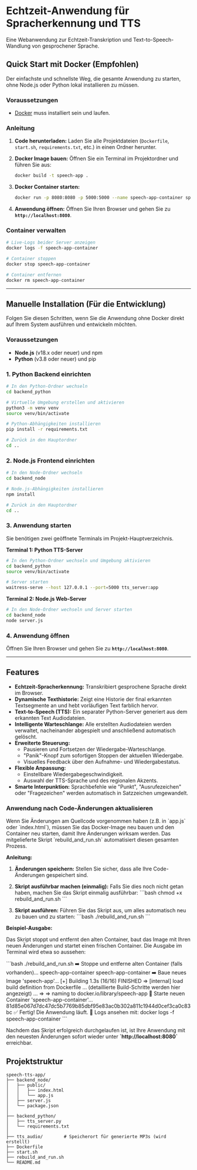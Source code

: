 # Echtzeit-Anwendung für Spracherkennung und TTS

Eine Webanwendung zur Echtzeit-Transkription und Text-to-Speech-Wandlung von gesprochener Sprache.

## Quick Start mit Docker (Empfohlen)

Der einfachste und schnellste Weg, die gesamte Anwendung zu starten, ohne Node.js oder Python lokal installieren zu müssen.

### Voraussetzungen
- [Docker](https://www.docker.com/products/docker-desktop/) muss installiert sein und laufen.

### Anleitung
1.  **Code herunterladen:**
    Laden Sie alle Projektdateien (`Dockerfile`, `start.sh`, `requirements.txt`, etc.) in einen Ordner herunter.

2.  **Docker Image bauen:**
    Öffnen Sie ein Terminal im Projektordner und führen Sie aus:
    ```bash
    docker build -t speech-app .
    ```

3.  **Docker Container starten:**
    ```bash
    docker run -p 8080:8080 -p 5000:5000 --name speech-app-container speech-app
    ```

4.  **Anwendung öffnen:**
    Öffnen Sie Ihren Browser und gehen Sie zu **`http://localhost:8080`**.

### Container verwalten
```bash
# Live-Logs beider Server anzeigen
docker logs -f speech-app-container

# Container stoppen
docker stop speech-app-container

# Container entfernen
docker rm speech-app-container
```

---

## Manuelle Installation (Für die Entwicklung)

Folgen Sie diesen Schritten, wenn Sie die Anwendung ohne Docker direkt auf Ihrem System ausführen und entwickeln möchten.

### Voraussetzungen
- **Node.js** (v18.x oder neuer) und npm
- **Python** (v3.8 oder neuer) und pip

### 1. Python Backend einrichten
```bash
# In den Python-Ordner wechseln
cd backend_python

# Virtuelle Umgebung erstellen und aktivieren
python3 -m venv venv
source venv/bin/activate

# Python-Abhängigkeiten installieren
pip install -r requirements.txt

# Zurück in den Hauptordner
cd ..
```

### 2. Node.js Frontend einrichten
```bash
# In den Node-Ordner wechseln
cd backend_node

# Node.js-Abhängigkeiten installieren
npm install

# Zurück in den Hauptordner
cd ..
```

### 3. Anwendung starten
Sie benötigen zwei geöffnete Terminals im Projekt-Hauptverzeichnis.

**Terminal 1: Python TTS-Server**
```bash
# In den Python-Ordner wechseln und Umgebung aktivieren
cd backend_python
source venv/bin/activate

# Server starten
waitress-serve --host 127.0.0.1 --port=5000 tts_server:app
```

**Terminal 2: Node.js Web-Server**
```bash
# In den Node-Ordner wechseln und Server starten
cd backend_node
node server.js
```

### 4. Anwendung öffnen
Öffnen Sie Ihren Browser und gehen Sie zu **`http://localhost:8080`**.

---

## Features

- **Echtzeit-Spracherkennung:** Transkribiert gesprochene Sprache direkt im Browser.
- **Dynamische Texthistorie:** Zeigt eine Historie der final erkannten Textsegmente an und hebt vorläufigen Text farblich hervor.
- **Text-to-Speech (TTS):** Ein separater Python-Server generiert aus dem erkannten Text Audiodateien.
- **Intelligente Warteschlange:** Alle erstellten Audiodateien werden verwaltet, nacheinander abgespielt und anschließend automatisch gelöscht.
- **Erweiterte Steuerung:**
    - Pausieren und Fortsetzen der Wiedergabe-Warteschlange.
    - "Panik"-Knopf zum sofortigen Stoppen der aktuellen Wiedergabe.
    - Visuelles Feedback über den Aufnahme- und Wiedergabestatus.
- **Flexible Anpassung:**
    - Einstellbare Wiedergabegeschwindigkeit.
    - Auswahl der TTS-Sprache und des regionalen Akzents.
- **Smarte Interpunktion:** Sprachbefehle wie "Punkt", "Ausrufezeichen" oder "Fragezeichen" werden automatisch in Satzzeichen umgewandelt.

### Anwendung nach Code-Änderungen aktualisieren

Wenn Sie Änderungen am Quellcode vorgenommen haben (z.B. in \`app.js\` oder \`index.html\`), müssen Sie das Docker-Image neu bauen und den Container neu starten, damit Ihre Änderungen wirksam werden. Das mitgelieferte Skript \`rebuild_and_run.sh\` automatisiert diesen gesamten Prozess.

**Anleitung:**

1.  **Änderungen speichern:** Stellen Sie sicher, dass alle Ihre Code-Änderungen gespeichert sind.

2.  **Skript ausführbar machen (einmalig):**
    Falls Sie dies noch nicht getan haben, machen Sie das Skript einmalig ausführbar:
    \`\`\`bash
    chmod +x rebuild_and_run.sh
    \`\`\`

3.  **Skript ausführen:**
    Führen Sie das Skript aus, um alles automatisch neu zu bauen und zu starten:
    \`\`\`bash
    ./rebuild_and_run.sh
    \`\`\`

**Beispiel-Ausgabe:**

Das Skript stoppt und entfernt den alten Container, baut das Image mit Ihren neuen Änderungen und startet einen frischen Container. Die Ausgabe im Terminal wird etwa so aussehen:

\`\`\`bash
./rebuild_and_run.sh
➡️ Stoppe und entferne alten Container (falls vorhanden)...
speech-app-container
speech-app-container
➡️ Baue neues Image 'speech-app'...
[+] Building 1.3s (16/16) FINISHED
 => [internal] load build definition from Dockerfile
... (detaillierte Build-Schritte werden hier angezeigt) ...
 => => naming to docker.io/library/speech-app
🚀 Starte neuen Container 'speech-app-container'...
81d85e067d7dc47dc5b7769b85dbf95e83ac0b302a811c1944d0cef3ca0c83bc
✅ Fertig! Die Anwendung läuft.
👀 Logs ansehen mit: docker logs -f speech-app-container
\`\`\`

Nachdem das Skript erfolgreich durchgelaufen ist, ist Ihre Anwendung mit den neuesten Änderungen sofort wieder unter **\`http://localhost:8080\`** erreichbar.

## Projektstruktur
```text
speech-tts-app/
├── backend_node/
│   ├── public/
│   │   ├── index.html
│   │   └── app.js
│   ├── server.js
│   └── package.json
│
├── backend_python/
│   ├── tts_server.py
│   └── requirements.txt
│
├── tts_audio/        # Speicherort für generierte MP3s (wird erstellt)
├── Dockerfile
├── start.sh
├── rebuild_and_run.sh
└── README.md
```

